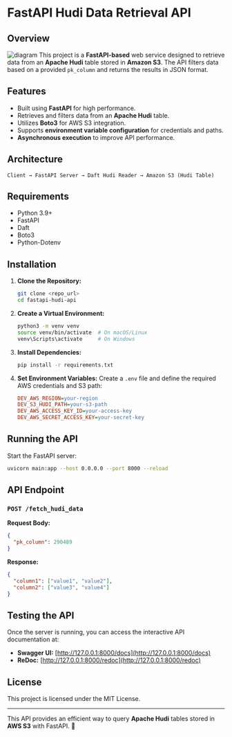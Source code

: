 # FastAPI Hudi Data Retrieval API

## Overview
![diagram](.diagram.jpg)
This project is a **FastAPI-based** web service designed to retrieve data from an **Apache Hudi** table stored in **Amazon S3**. The API filters data based on a provided `pk_column` and returns the results in JSON format.

## Features
- Built using **FastAPI** for high performance.
- Retrieves and filters data from an **Apache Hudi** table.
- Utilizes **Boto3** for AWS S3 integration.
- Supports **environment variable configuration** for credentials and paths.
- **Asynchronous execution** to improve API performance.

## Architecture
```
Client → FastAPI Server → Daft Hudi Reader → Amazon S3 (Hudi Table)
```

## Requirements
- Python 3.9+
- FastAPI
- Daft
- Boto3
- Python-Dotenv

## Installation
1. **Clone the Repository:**
   ```sh
   git clone <repo_url>
   cd fastapi-hudi-api
   ```
2. **Create a Virtual Environment:**
   ```sh
   python3 -m venv venv
   source venv/bin/activate  # On macOS/Linux
   venv\Scripts\activate     # On Windows
   ```
3. **Install Dependencies:**
   ```sh
   pip install -r requirements.txt
   ```
4. **Set Environment Variables:**
   Create a `.env` file and define the required AWS credentials and S3 path:
   ```ini
   DEV_AWS_REGION=your-region
   DEV_S3_HUDI_PATH=your-s3-path
   DEV_AWS_ACCESS_KEY_ID=your-access-key
   DEV_AWS_SECRET_ACCESS_KEY=your-secret-key
   ```

## Running the API
Start the FastAPI server:
```sh
uvicorn main:app --host 0.0.0.0 --port 8000 --reload
```

## API Endpoint
### **`POST /fetch_hudi_data`**
**Request Body:**
```json
{
  "pk_column": 290489
}
```
**Response:**
```json
{
  "column1": ["value1", "value2"],
  "column2": ["value3", "value4"]
}
```

## Testing the API
Once the server is running, you can access the interactive API documentation at:
- **Swagger UI:** [http://127.0.0.1:8000/docs](http://127.0.0.1:8000/docs)
- **ReDoc:** [http://127.0.0.1:8000/redoc](http://127.0.0.1:8000/redoc)

## License
This project is licensed under the MIT License.

---
This API provides an efficient way to query **Apache Hudi** tables stored in **AWS S3** with FastAPI. 🚀
